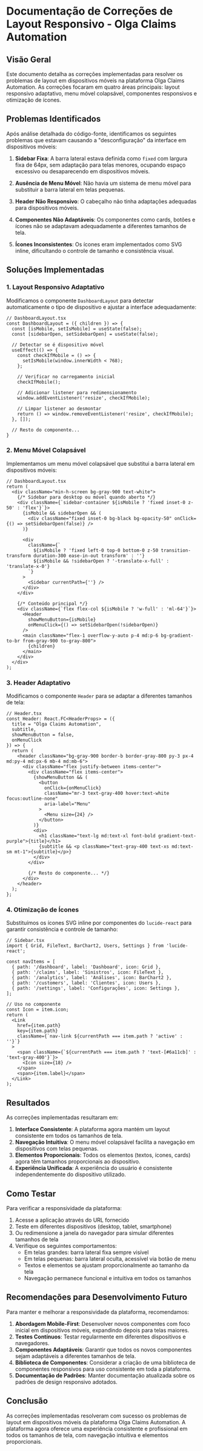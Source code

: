 # Documentação de Correções de Layout Responsivo - Olga Claims Automation

## Visão Geral

Este documento detalha as correções implementadas para resolver os problemas de layout em dispositivos móveis na plataforma Olga Claims Automation. As correções focaram em quatro áreas principais: layout responsivo adaptativo, menu móvel colapsável, componentes responsivos e otimização de ícones.

## Problemas Identificados

Após análise detalhada do código-fonte, identificamos os seguintes problemas que estavam causando a "desconfiguração" da interface em dispositivos móveis:

1. **Sidebar Fixa**: A barra lateral estava definida como `fixed` com largura fixa de 64px, sem adaptação para telas menores, ocupando espaço excessivo ou desaparecendo em dispositivos móveis.

2. **Ausência de Menu Móvel**: Não havia um sistema de menu móvel para substituir a barra lateral em telas pequenas.

3. **Header Não Responsivo**: O cabeçalho não tinha adaptações adequadas para dispositivos móveis.

4. **Componentes Não Adaptáveis**: Os componentes como cards, botões e ícones não se adaptavam adequadamente a diferentes tamanhos de tela.

5. **Ícones Inconsistentes**: Os ícones eram implementados como SVG inline, dificultando o controle de tamanho e consistência visual.

## Soluções Implementadas

### 1. Layout Responsivo Adaptativo

Modificamos o componente `DashboardLayout` para detectar automaticamente o tipo de dispositivo e ajustar a interface adequadamente:

```tsx
// DashboardLayout.tsx
const DashboardLayout = ({ children }) => {
  const [isMobile, setIsMobile] = useState(false);
  const [sidebarOpen, setSidebarOpen] = useState(false);
  
  // Detectar se é dispositivo móvel
  useEffect(() => {
    const checkIfMobile = () => {
      setIsMobile(window.innerWidth < 768);
    };
    
    // Verificar no carregamento inicial
    checkIfMobile();
    
    // Adicionar listener para redimensionamento
    window.addEventListener('resize', checkIfMobile);
    
    // Limpar listener ao desmontar
    return () => window.removeEventListener('resize', checkIfMobile);
  }, []);
  
  // Resto do componente...
}
```

### 2. Menu Móvel Colapsável

Implementamos um menu móvel colapsável que substitui a barra lateral em dispositivos móveis:

```tsx
// DashboardLayout.tsx
return (
  <div className="min-h-screen bg-gray-900 text-white">
    {/* Sidebar para desktop ou móvel quando aberto */}
    <div className={`sidebar-container ${isMobile ? 'fixed inset-0 z-50' : 'flex'}`}>
      {isMobile && sidebarOpen && (
        <div className="fixed inset-0 bg-black bg-opacity-50" onClick={() => setSidebarOpen(false)} />
      )}
      
      <div 
        className={`
          ${isMobile ? 'fixed left-0 top-0 bottom-0 z-50 transition-transform duration-300 ease-in-out transform' : ''}
          ${isMobile && !sidebarOpen ? '-translate-x-full' : 'translate-x-0'}
        `}
      >
        <Sidebar currentPath={''} />
      </div>
    </div>
    
    {/* Conteúdo principal */}
    <div className={`flex flex-col ${isMobile ? 'w-full' : 'ml-64'}`}>
      <Header 
        showMenuButton={isMobile} 
        onMenuClick={() => setSidebarOpen(!sidebarOpen)} 
      />
      <main className="flex-1 overflow-y-auto p-4 md:p-6 bg-gradient-to-br from-gray-900 to-gray-800">
        {children}
      </main>
    </div>
  </div>
);
```

### 3. Header Adaptativo

Modificamos o componente `Header` para se adaptar a diferentes tamanhos de tela:

```tsx
// Header.tsx
const Header: React.FC<HeaderProps> = ({ 
  title = "Olga Claims Automation", 
  subtitle, 
  showMenuButton = false, 
  onMenuClick 
}) => {
  return (
    <header className="bg-gray-900 border-b border-gray-800 py-3 px-4 md:py-4 md:px-6 mb-4 md:mb-6">
      <div className="flex justify-between items-center">
        <div className="flex items-center">
          {showMenuButton && (
            <button 
              onClick={onMenuClick}
              className="mr-3 text-gray-400 hover:text-white focus:outline-none"
              aria-label="Menu"
            >
              <Menu size={24} />
            </button>
          )}
          <div>
            <h1 className="text-lg md:text-xl font-bold gradient-text-purple">{title}</h1>
            {subtitle && <p className="text-gray-400 text-xs md:text-sm mt-1">{subtitle}</p>}
          </div>
        </div>
        
        {/* Resto do componente... */}
      </div>
    </header>
  );
};
```

### 4. Otimização de Ícones

Substituímos os ícones SVG inline por componentes do `lucide-react` para garantir consistência e controle de tamanho:

```tsx
// Sidebar.tsx
import { Grid, FileText, BarChart2, Users, Settings } from 'lucide-react';

const navItems = [
  { path: '/dashboard', label: 'Dashboard', icon: Grid },
  { path: '/claims', label: 'Sinistros', icon: FileText },
  { path: '/analytics', label: 'Análises', icon: BarChart2 },
  { path: '/customers', label: 'Clientes', icon: Users },
  { path: '/settings', label: 'Configurações', icon: Settings },
];

// Uso no componente
const Icon = item.icon;
return (
  <Link 
    href={item.path} 
    key={item.path}
    className={`nav-link ${currentPath === item.path ? 'active' : ''}`}
  >
    <span className={`${currentPath === item.path ? 'text-[#6a11cb]' : 'text-gray-400'}`}>
      <Icon size={18} />
    </span>
    <span>{item.label}</span>
  </Link>
);
```

## Resultados

As correções implementadas resultaram em:

1. **Interface Consistente**: A plataforma agora mantém um layout consistente em todos os tamanhos de tela.
2. **Navegação Intuitiva**: O menu móvel colapsável facilita a navegação em dispositivos com telas pequenas.
3. **Elementos Proporcionais**: Todos os elementos (textos, ícones, cards) agora têm tamanhos proporcionais ao dispositivo.
4. **Experiência Unificada**: A experiência do usuário é consistente independentemente do dispositivo utilizado.

## Como Testar

Para verificar a responsividade da plataforma:

1. Acesse a aplicação através do URL fornecido
2. Teste em diferentes dispositivos (desktop, tablet, smartphone)
3. Ou redimensione a janela do navegador para simular diferentes tamanhos de tela
4. Verifique os seguintes comportamentos:
   - Em telas grandes: barra lateral fixa sempre visível
   - Em telas pequenas: barra lateral oculta, acessível via botão de menu
   - Textos e elementos se ajustam proporcionalmente ao tamanho da tela
   - Navegação permanece funcional e intuitiva em todos os tamanhos

## Recomendações para Desenvolvimento Futuro

Para manter e melhorar a responsividade da plataforma, recomendamos:

1. **Abordagem Mobile-First**: Desenvolver novos componentes com foco inicial em dispositivos móveis, expandindo depois para telas maiores.
2. **Testes Contínuos**: Testar regularmente em diferentes dispositivos e navegadores.
3. **Componentes Adaptáveis**: Garantir que todos os novos componentes sejam adaptáveis a diferentes tamanhos de tela.
4. **Biblioteca de Componentes**: Considerar a criação de uma biblioteca de componentes responsivos para uso consistente em toda a plataforma.
5. **Documentação de Padrões**: Manter documentação atualizada sobre os padrões de design responsivo adotados.

## Conclusão

As correções implementadas resolveram com sucesso os problemas de layout em dispositivos móveis da plataforma Olga Claims Automation. A plataforma agora oferece uma experiência consistente e profissional em todos os tamanhos de tela, com navegação intuitiva e elementos proporcionais.
